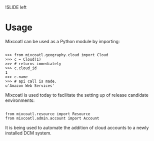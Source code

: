 !SLIDE left

# Usage

Mixcoatl can be used as a Python module by importing:

```

>>> from mixcoatl.geography.cloud import Cloud
>>> c = Cloud(1)
>>> # returns immediately
>>> c.cloud_id
1
>>> c.name
>>> # api call is made.
u'Amazon Web Services'

```

Mixcoatl is used today to facilitate the setting up of release candidate environments:

```

from mixcoatl.resource import Resource
from mixcoatl.admin.account import Account

```

It is being used to automate the addition of cloud accounts to a newly installed DCM system.
